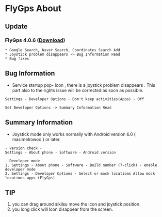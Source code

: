 # FlyGps About

## Update		
### FlyGps 4.0.6 ([Download](https://github.com/SamBoKing/Secret/raw/master/FlyGps_4.0.6.apk))		
```		
* Google Search, Naver Search, Coordinates Search Add		
* Joystick problem disappears -> Bug Information Read
* Bug fixes		
```

## Bug Information
* Service startup pop- icon , there is a joystick problem disappears . This part also to the rights issue will be corrected as soon as possible.
```
Settings - Developer Options - Don't keep activities(Apps) - Off 

Set Developer Options -> Summary Information Read
```

## Summary Information
* Joystick mode only works normally with Android version 6.0 ( masimelrowoo ) or later.
```
- Version check -
Settings - About phone - Software - Android version

- Developer mode -
1. Settings - About phone - Software - Build number (7-click) - enable developer mode
2. Settings - Developer Options - Select or mock locations Allow mock locations apps (FlyGps)
```

## TIP
1. you can drag around sikilsu move the Icon and joystick position.
2. you long click will Icon disappear from the screen.
